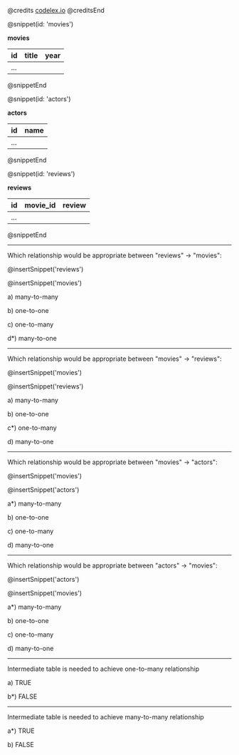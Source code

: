 @credits
[codelex.io](https://codelex.io)
@creditsEnd

@snippet(id: 'movies')

**movies**

| id  | title | year |
|-----|-------|------|
| ... |       |      |

@snippetEnd

@snippet(id: 'actors')

**actors**

| id  | name |
|-----|------|
| ... |      |

@snippetEnd

@snippet(id: 'reviews')

**reviews**

| id  | movie_id | review |
|-----|----------|--------|
| ... |          |        |

@snippetEnd

---
Which relationship would be appropriate between "reviews" -> "movies":

@insertSnippet('reviews')

@insertSnippet('movies')

a) many-to-many

b) one-to-one

c) one-to-many

d*) many-to-one

---
Which relationship would be appropriate between "movies" -> "reviews":

@insertSnippet('movies')

@insertSnippet('reviews')

a) many-to-many

b) one-to-one

c*) one-to-many

d) many-to-one

---
Which relationship would be appropriate between "movies" -> "actors":

@insertSnippet('movies')

@insertSnippet('actors')

a*) many-to-many

b) one-to-one

c) one-to-many

d) many-to-one

---
Which relationship would be appropriate between "actors" -> "movies":

@insertSnippet('actors')

@insertSnippet('movies')

a*) many-to-many

b) one-to-one

c) one-to-many

d) many-to-one

---
Intermediate table is needed to achieve one-to-many relationship

a) TRUE

b*) FALSE

---
Intermediate table is needed to achieve many-to-many relationship

a*) TRUE

b) FALSE